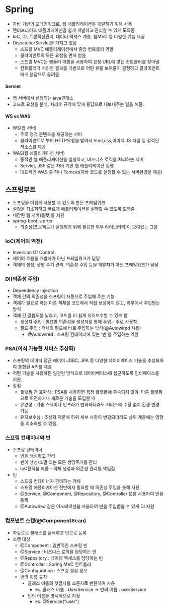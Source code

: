 # Spring
- 자바 기반의 프레임워크로, 웹 애플리케이션을 개발하기 위해 사용
- 엔터프라이즈 애플리케이션을 쉽게 개발하고 관리할 수 있게 도와줌
- IoC, DI, 트랜잭션관리, 데이터 액세스 계층, 웹MVC 등 다양한 기능 제공
- DispatcherServlet을 가지고 있음
  - 스프링 MVC 애플리케이션에서 중앙 컨트롤러 역할
  - 클라이언트의 모든 요청을 먼저 받음
  - 스프링 MVC는 핸들러 매핑을 사용하여 요청 URL에 맞는 컨트롤러를 찾아냄
  - 컨트롤러가 처리한 결과를 기반으로 어떤 뷰를 보여줄지 결정하고 클라이언트에게 응답으로 돌려줌
#### Servlet
- 웹 서버에서 실행되는 java클래스
- 코드로 요청을 분석, 처리후 규약에 맞게 응답으로 내보내주는 일을 해줌.
#### WS vs WAS
- WS(웹 서버)
  - 주로 정적 콘텐츠를 제공하는 서버
  - 클라이언트로 부터 HTTP요청을 받아서 html,css,이미지,JS 파일 등 정적인 리소스를 제공
- WAS(웹 애플리케이션 서버)
  - 동적인 웹 애플리케이션을 실행하고, 비즈니스 로직을 처리하는 서버
  - Servlet, JSP 같은 자바 기반 웹 애플리케이션 실행
  - 대표적인 WAS 중 하나 Tomcat(자바 코드를 실행할 수 있는 서버환경을 제공)

## 스프링부트
- 스프링을 더쉽게 사용할 수 있도록 만든 프레임워크
- 설정을 최소화하고 빠르게 애플리케이션을 실행할 수 있도록 도와줌
- 내장된 웹 서버(톰캣)를 지원
- spring-boot-starter
  - 의존성(프로젝트가 실행되기 위해 필요한 외부 라이브러리)이 모여있는 그룹

### IoC(제어의 역전)
- Inversion Of Control
- 제어의 흐름을 개발자가 아닌 프레임워크가 담당
- 객체의 생성, 생명 주기 관리, 의존성 주입 등을 개발자가 아닌 프레임워크가 담당
### DI(의존성 주입)
- Dependency Injection
- 객체 간의 의존성을 스프링이 자동으로 주입해 주는 기능
- 객체가 필요로 하는 다른 객체를 코드에서 직접 생성하지 않고, 외부에서 주입받는 방식
- 객체 간 결합도를 낮추고, 코드를 더 쉽게 유지보수할 수 있게 함
  - 생성자 주입 : 필요한 의존성을 생성자를 통해 주입 - 주로 사용함.
  - 필드 주입 : 객체의 필드에 바로 주입하는 방식(@Autowired 사용)
    - @Autowired : 스프링 컨테이너에 있는 '빈'을 주입하는 역할
### PSA(이식 가능한 서비스 추상화)
- 스프링의 데이터 접근 레이어 JDBC, JPA 등 다양한 데이터베이스 기술을 추상화하여 통합된 API를 제공
- 어떤 기술을 사용하든 일관된 방식으로 데이터베이스에 접근하도록 인터페이스를 지원.
- 장점
  - 플랫폼 간 호환성 : PSA를 사용하면 특정 플랫폼에 종속되지 않아, 다른 플랫폼으로 이전하거나 새로운 기술을 도입할 때 
  - 유연성 : 기술 스택이나 인프라가 변화하더라도 서비스의 수정 없이 환경 변경 가능
  - 유지보수성 : 추상화 덕분에 하위 세부 사항이 변경되더라도 상위 계층에는 영향을 최소화할 수 있음.

### 스프링 컨테이너와 빈
- 스프링 컨테이너
  - 빈을 생성하고 관리
  - 빈이 생성/소멸 되는 모든 생명주기를 관리
  - IoC원칙을 따름 - 객체 생성과 의존성 관리를 책임짐
- 빈
  - 스프링 컨테이너가 관리하는 객체
  - 스프링 애플리케이션 전반에서 필요할 때 의존성 주입을 통해 사용
  - @Service, @Component, @Repository, @Controller 등을 사용하여 빈을 등록
  - @Autowired 같은 어노테이션을 사용하여 빈을 주입받을 수 있게 DI 지원

### 컴포넌트 스캔(@ComponentScan)
- 자동으로 클래스를 탐색하고 빈으로 등록
- 스캔 대상
  - @Component : 일반적인 스프링 빈
  - @Service : 비즈니스 로직을 담당하는 빈
  - @Repository : 데이터 엑세스를 담당하는 빈
  - @Controller : Spring MVC 컨트롤러
  - @Configuration : 스프링 설정 정보
  - 빈의 이름 규칙
    - 클래스 이름의 첫글자를 소문자로 변환하여 사용
      - ex. 클래스 이름 : UserService -> 빈의 이름 : userService
    - 빈의 이름을 명시적으로 지정
      - ex. @Service("user")
